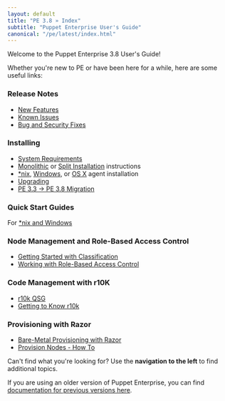 ```yaml
---
layout: default
title: "PE 3.8 » Index"
subtitle: "Puppet Enterprise User's Guide"
canonical: "/pe/latest/index.html"
---
```


Welcome to the Puppet Enterprise 3.8 User's Guide!

Whether you're new to PE or have been here for a while, here are some useful links:

### Release Notes

* [New Features](./release_notes.html)
* [Known Issues](./release_notes_known_issues.html)
* [Bug and Security Fixes](./release_notes_security.html)

### Installing

* [System Requirements](./install_system_requirements.html)
* [Monolithic](./install_pe_mono.html) or [Split Installation](./install_pe_split.html) instructions
* [*nix](./install_agents.html), [Windows](./install_windows.html), or [OS X](./install_osx.html) agent installation 
* [Upgrading](./install_upgrading)
* [PE 3.3 -> PE 3.8 Migration](./install_upgrade_migration_tool.html)

### Quick Start Guides

For [*nix and Windows](./quick_start.html)

### Node Management and Role-Based Access Control

* [Getting Started with Classification](./console_classes_groups_getting_started.html)
* [Working with Role-Based Access Control](./rbac_intro.html)


### Code Management with r10K

* [r10k QSG](./quick_start_r10k.html)
* [Getting to Know r10k](./r10k.html)

### Provisioning with Razor

* [Bare-Metal Provisioning with Razor](./razor_intro.html)
* [Provision Nodes - How To](./razor_using.html)

Can't find what you're looking for? Use the **navigation to the left** to find additional topics.

If you are using an older version of Puppet Enterprise, you can find [documentation for previous versions here](/pe/index.html).